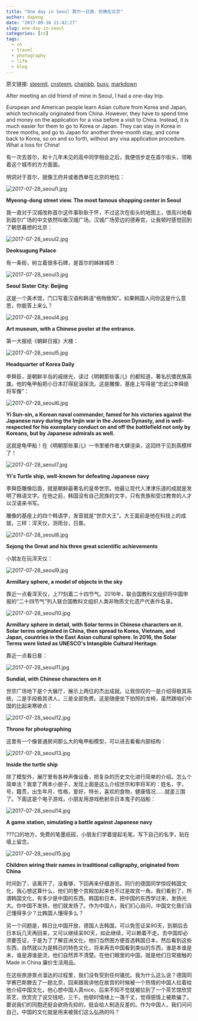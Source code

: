 ```yaml
---
title: "One day in Seoul 首尔一日游，仿佛在北京"
author: dapeng
date: "2017-09-16 21:42:27"
slug: one-day-in-seoul
categories: [cn]
tags: 
  - cn
  - travel
  - photography
  - life
  - blog
---
```


原文链接: [steemit](https://steemit.com/cn/@dapeng/one-day-in-seoul), [cnsteem](https://cnsteem.com/cn/@dapeng/one-day-in-seoul), [chainbb](https://chainbb.com/cn/@dapeng/one-day-in-seoul), [busy](https://busy.org/cn/@dapeng/one-day-in-seoul), [markdown](https://raw.githubusercontent.com/pzhaonet/steem_mirror/master/content/post/one-day-in-seoul.md)

After meeting an old friend of mine in Seoul, I had a one-day trip. 


European and American people learn Asian culture from Korea and Japan, which technically originated from China. However, they have to spend time and money on the application for a visa before a visit to China. Instead, it is much easier for them to go to Korea or Japan. They can stay in Korea in three months, and go to Japan for another three-month stay, and come back to Korea, so on and so forth, without any visa application procedure. What a loss for China!


有一次去首尔，和十几年未见的高中同学相会之后，我便信步走在首尔街头，领略着这个城市的方方面面。


明洞对于首尔，就像王府井或者西单在北京的地位：


![2017-07-28_seoul1.jpg](https://steemitimages.com/DQmW79mDMUsh8qfCcZaWWW7GMhFqbNUDu3LQoSGQHdXbLhP/2017-07-28_seoul1.jpg)


**Myeong-dong street view. The most famous shopping center in Seoul**


我一直对于汉城改称首尔这件事耿耿于怀，不过这次在街头的地图上，很高兴地看到首尔广场的中文依然叫做汉城广场。汉城广场旁边的德寿宫，让我顿时感觉回到了朝思暮想的北京：


![2017-07-28_seoul2.jpg](https://steemitimages.com/DQmT3r9U3s23UXGctudtytUXJ6WceC7obSEUHgZS6kvmGuW/2017-07-28_seoul2.jpg)


 **Deoksugung Palace**


有一条街，树立着很多石碑，是首尔的姊妹城市：


![2017-07-28_seoul3.jpg](https://steemitimages.com/DQmQsDJiakWHXWBCpeLDtmZamjx3MizSyreXditCERC4m2P/2017-07-28_seoul3.jpg)


**Seoul Sister City: Beijing**


这是一个美术馆，门口写着汉语和韩语“格物致知”。如果韩国人问你这是什么意思，你能答上来么？


![2017-07-28_seoul4.jpg](https://steemitimages.com/DQmaYcGVd8rvTVtsricep9fSMe9ZKr6up8R5GD6sso6iV8s/2017-07-28_seoul4.jpg)


**Art museum, with a Chinese poster at the entrance.**


第一大报纸《朝鲜日报》大楼：


![2017-07-28_seoul5.jpg](https://steemitimages.com/DQmUNkGQjNrKVhJFBjAmDvLHwM8dCteZ4ZVADCsEpuzLMAo/2017-07-28_seoul5.jpg)


**Headquarter of Korea Daily**


李舜臣，是朝鲜半岛的戚继光，读过《明朝那些事儿》的都知道，著名抗倭民族英雄。他的龟甲船把小日本打得屁滚尿流。这是雕像，基座上写得是“忠武公李舜臣将军像”：


![2017-07-28_seoul6.jpg](https://steemitimages.com/DQmcPJ76TPqzHZ4f2wZiBBSMH4rWZicHRUz6mgkaX8mRqY4/2017-07-28_seoul6.jpg)


**Yi Sun-sin, a Korean naval commander, famed for his victories against the Japanese navy during the Imjin war in the Joseon Dynasty, and is well-respected for his exemplary conduct on and off the battlefield not only by Koreans, but by Japanese admirals as well.**


这就是龟甲船！在《明朝那些事儿》一书里被作者大肆渲染，这回终于见到真模样了！


![2017-07-28_seoul7.jpg](https://steemitimages.com/DQmXqgNdjehHUostc7vqbkaQvReDk1foUhDHFqb5CMgiZpb/2017-07-28_seoul7.jpg)


**Yi's Turtle ship, well-known for defeating Japanese navy**


李舜臣雕像后面，就是朝鲜最著名的皇帝世宗。他最让现代人津津乐道的成就是发明了韩语文字。在他之前，韩国没有自己民族的文字，只有贵族和受过教育的人才以汉语来书写。


雕像的基座上的四个韩语字，发音就是“世宗大王”。大王面前是他在科技上的成就，三样：浑天仪，测雨台，日晷。


![2017-07-28_seoul8.jpg](https://steemitimages.com/DQmU2JcCnwEyNHZ5ST5S3Ah16Vh8EKB9S4AGejSB8xKpMG4/2017-07-28_seoul8.jpg)


**Sejong the Great and his three great scientific achievements**


小朋友在玩浑天仪：


![2017-07-28_seoul9.jpg](https://steemitimages.com/DQmStgBgQKiGWBDgoVK3t398QbDtKVCgNKprJgqifuaoKmw/2017-07-28_seoul9.jpg)


**Armillary sphere, a model of objects in the sky** 



靠近一点看浑天仪，上??刻着二十四节气。2016年，联合国教科文组织将中国申报的“二十四节气”列入联合国教科文组织人类非物质文化遗产代表作名录。


![2017-07-28_seoul10.jpg](https://steemitimages.com/DQmNwYCFRGNsm2qb1qjS1VXRJxPM1XogBBimjLGTKtxAsWa/2017-07-28_seoul10.jpg)


**Armillary sphere in detail, with Solar terms in Chinese characters on it. Solar terms originated in China, then spread to Korea, Vietnam, and Japan, countries in the East Asian cultural sphere. In 2016, the Solar Terms were listed as UNESCO's Intangible Cultural Heritage.**



靠近一点看日晷：


![2017-07-28_seoul11.jpg](https://steemitimages.com/DQmTKqfbGvXJp4PnWiRqjCWqN8DxCtzMd3SvYjupenXin1i/2017-07-28_seoul11.jpg)


**Sundial, with Chinese characters on it**


世宗广场地下是个大展厅，展示上两位的杰出成就。让我惊叹的一是介绍得极其系统，二是手段极其诱人，三是全部免费。这是随便坐下拍照的龙椅，虽然跟咱们中国的比起来寒碜点：


![2017-07-28_seoul12.jpg](https://steemitimages.com/DQmQqJjWDAhsERB9dAU9FvEX35p5UiYMuwriLdDqVJ6V1ZS/2017-07-28_seoul12.jpg)


**Throne for photographing**


这里有一个像普通房间那么大的龟甲船模型，可以进去看看内部结构：


![2017-07-28_seoul13.jpg](https://steemitimages.com/DQmW6y2kGZjpMoaHzowG5qc2yXnKVg9Dt4QgU1rWhHtSMXz/2017-07-28_seoul13.jpg)


**Inside the turtle ship**


除了模型外，展厅里有各种声像设备，把复杂的历史文化进行简单的介绍。怎么个简单法？我拿了两本小册子，发现上面是这么介绍世宗和李将军的：姓名，字，号，籍贯，出生年月，性格，爱好，特长，喜欢的食物，健康情况……就差三围了。下面这是个电子游戏，小朋友用游戏枪射杀日本鬼子的战船：


![2017-07-28_seoul14.jpg](https://steemitimages.com/DQmTKAUpq81oEwqEJEiT3Pr8BE8f4ySwTqgSsKPnMeZTwKj/2017-07-28_seoul14.jpg)


**A game station, simulating a battle against Japanese navy**


???口的地方，免费的笔墨纸砚，小朋友们学着提起毛笔，写下自己的名字，贴在墙上留念。


![2017-07-28_seoul15.jpg](https://steemitimages.com/DQmcNT88ojffkfxrEebWpyJWLxfYgEFQz3ejpr85xdYRyVS/2017-07-28_seoul15.jpg)


**Children wiring their names in traditional calligraphy, originated from China**


时间到了，该离开了，没看够，下回再来仔细游览。同行的德国同学惊叹韩国文化，我心想这算什么，他们的整个宫殿加起来也不过是故宫一角。我们看到了，所谓韩国文化，有多少是中国的东西。韩国和日本，把中国的东西学过来，发扬光大。你中国不发扬，他们就发扬了。作为中国人，我们扪心自问，中国文化我们自己懂得多少？比韩国人懂得多么？


另一个问题是，韩日比中国开放，德国人去韩国，可以免签证呆90天，到期后去日本玩几天再回来，又可以继续呆90天，如此继续，可以赖着不走。去中国却必须要签证，于是为了了解亚洲文化，他们当然图方便首选韩国日本，然后看到这些东西，自然就以为是韩日的特色文化，将来再去中国看到类似的东西，谁是本谁是末，谁是源谁是流，他们自然弄不清楚。在他们眼里的中国，就是他们日常接触的 Made in China 廉价生活用品。


在这些旅游景点溜达的过程里，我们没有受到任何骚扰。我为什么这么说？德国同学赛巴斯滕去了一趟北京，回来跟我讲他在故宫的时候被一个热情的中国人拉着给他介绍中国文化，他心想中国人真nice，后来不知不觉就被拉到了一个茶艺馆欣赏茶艺，欣赏完了说交钱吧，三千。他顿时情绪上一落千丈，觉得感情上被欺骗了。要说我们的同胞还挺会欲扬先抑的，挺会给人制造反差的。作为中国人，我们问问自己，中国的文化就是用来被我们这么弘扬的吗？
